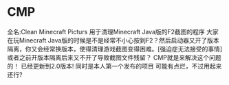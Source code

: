 # CMP
全名:Clean Minecraft Picturs
用于清理Minecraft Java版的F2截图的程序
大家在玩Minecraft Java版的时候是不是经常不小心按到F2？然后启动器又开了版本隔离，你又会经常换版本，使得清理游戏截图变得困难。[强迫症无法接受的事情]
或者之前开版本隔离后来又不开了导致截图文件残留？
CMP就是来解决这个问题的！
已经更新到2.0版本!
同时是本人第一个发布的项目
可能有点烂，不过用起来还行?
